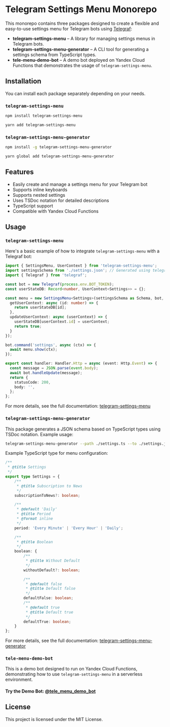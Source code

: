 # Telegram Settings Menu Monorepo

This monorepo contains three packages designed to create a flexible and easy-to-use settings menu for Telegram bots using [Telegraf](https://github.com/telegraf/telegraf):

- **telegram-settings-menu** – A library for managing settings menus in Telegram bots.
- **telegram-settings-menu-generator** – A CLI tool for generating a settings schema from TypeScript types.
- **tele-menu-demo-bot** – A demo bot deployed on Yandex Cloud Functions that demonstrates the usage of `telegram-settings-menu`.

## Installation

You can install each package separately depending on your needs.

### `telegram-settings-menu`
```sh
npm install telegram-settings-menu
```
```sh
yarn add telegram-settings-menu
```

### `telegram-settings-menu-generator`
```sh
npm install -g telegram-settings-menu-generator
```
```sh
yarn global add telegram-settings-menu-generator
```

## Features

- Easily create and manage a settings menu for your Telegram bot
- Supports inline keyboards
- Supports nested settings
- Uses TSDoc notation for detailed descriptions
- TypeScript support
- Compatible with Yandex Cloud Functions

## Usage

### `telegram-settings-menu`
Here's a basic example of how to integrate `telegram-settings-menu` with a Telegraf bot:

```ts
import { SettingsMenu, UserContext } from 'telegram-settings-menu';
import settingsSchema from './settings.json'; // Generated using telegram-settings-menu-generator
import { Telegraf } from 'telegraf';

const bot = new Telegraf(process.env.BOT_TOKEN);
const userStateDB: Record<number, UserContext<Settings>> = {};

const menu = new SettingsMenu<Settings>(settingsSchema as Schema, bot, {
  getUserContext: async (id: number) => {
    return userStateDB[id];
  },
  updateUserContext: async (userContext) => {
    userStateDB[userContext.id] = userContext;
    return true;
  }
});

bot.command('settings', async (ctx) => {
  await menu.show(ctx);
});

export const handler: Handler.Http = async (event: Http.Event) => {
  const message = JSON.parse(event.body);
  await bot.handleUpdate(message);
  return {
    statusCode: 200,
    body: '',
  };
};
```

For more details, see the full documentation: [telegram-settings-menu](https://www.npmjs.com/package/telegram-settings-menu)

### `telegram-settings-menu-generator`
This package generates a JSON schema based on TypeScript types using TSDoc notation. Example usage:

```sh
telegram-settings-menu-generator --path ./settings.ts --to ./settings.json
```

Example TypeScript type for menu configuration:

```ts
/**
 * @title Settings
 */
export type Settings = {
	/**
     * @title Subscription to News
     */
	subscriptionToNews?: boolean;

	/**
	 * @default 'Daily'
	 * @title Period
	 * @format inline
	 */
	period: 'Every Minute' | 'Every Hour' | 'Daily';

	/**
	 * @title Boolean
	 */
	boolean: {
		/**
		 * @title Without Default
		 */
		withoutDefault?: boolean;

		/**
		 * @default false
		 * @title Default false
		 */
		defaultFalse: boolean;
		/**
		 * @default true
		 * @title Default true
		 */
		defaultTrue: boolean;
	}
};
```

For more details, see the full documentation: [telegram-settings-menu-generator](https://www.npmjs.com/package/telegram-settings-menu-generator)

### `tele-menu-demo-bot`
This is a demo bot designed to run on Yandex Cloud Functions, demonstrating how to use `telegram-settings-menu` in a serverless environment.


#### Try the Demo Bot: [@tele_menu_demo_bot](https://t.me/tele_menu_demo_bot)

## License
This project is licensed under the MIT License.

